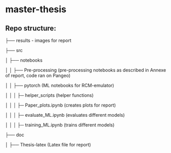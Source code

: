 # master-thesis

## Repo structure: 

├── results - images for report

├── src

│   ├── notebooks

│   │   ├── Pre-processing (pre-processing notebooks as described in Annexe of report, code ran on Pangeo)

│   │   ├── pytorch (ML notebooks for RCM-emulator)

│   │   │   ├─ helper_scripts (helper functions)

│   │   │   ├─ Paper_plots.ipynb (creates plots for report)

│   │   │   ├─ evaluate_ML.ipynb (evaluates different models)

│   │   │   ├─ training_ML.ipynb (trains different models)

├── doc

│   ├── Thesis-latex (Latex file for report)

